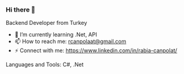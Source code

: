 ### Hi there 👋

Backend Developer from Turkey

- 🌱 I’m currently learning .Net, API
- 📫 How to reach me: rcanpolaat@gmail.com
- ⚡ Connect with me: https://www.linkedin.com/in/rabia-canpolat/


Languages and Tools: C#, .Net
